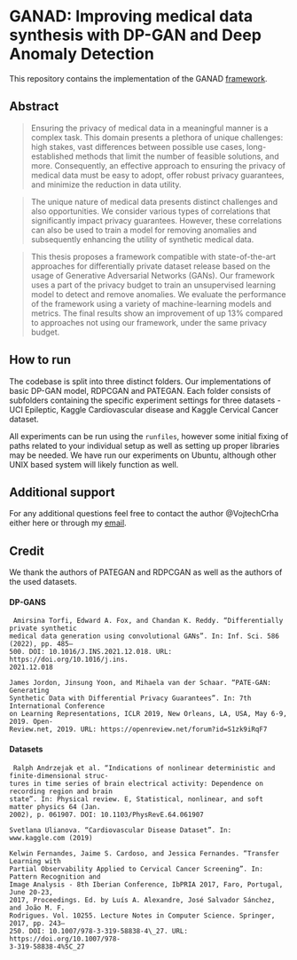 
# GANAD: Improving medical data synthesis with DP-GAN and Deep Anomaly Detection

This repository contains the implementation of the GANAD [framework](http://resolver.tudelft.nl/uuid:9ff9775e-54ce-4857-9463-618745544215).

## Abstract

> Ensuring the privacy of medical data in a meaningful manner is a complex task. This domain presents a plethora of unique challenges: high stakes, vast differences between possible use cases, long-established methods that limit the number of feasible solutions, and more. Consequently, an effective approach to ensuring the privacy of medical data must be easy to adopt, offer robust privacy guarantees, and minimize the reduction in data utility.

> The unique nature of medical data presents distinct challenges and also opportunities. We consider various types of correlations that significantly impact privacy guarantees. However, these correlations can also be used to train a model for removing anomalies and subsequently enhancing the utility of synthetic medical data.

> This thesis proposes a framework compatible with state-of-the-art approaches for differentially private dataset release based on the usage of Generative Adversarial Networks (GANs). Our framework uses a part of the privacy budget to train an unsupervised learning model to detect and remove anomalies. We evaluate the performance of the framework using a variety of machine-learning models and metrics. The final results show an improvement of up 13% compared to approaches not using our framework, under the same privacy budget.


## How to run
The codebase is split into three distinct folders. Our implementations of basic DP-GAN model, RDPCGAN and PATEGAN. Each folder consists of subfolders containing the specific experiment settings for three datasets - UCI Epileptic, Kaggle Cardiovascular disease and Kaggle Cervical Cancer dataset.

All experiments can be run using the ``` runfiles ```, however some initial fixing of paths related to your individual setup as well as setting up proper libraries may be needed. We have run our experiments on Ubuntu, although other UNIX based system will likely function as well. 

## Additional support

For any additional questions feel free to contact the author @VojtechCrha either here or through my [email](mailto:vojtacrhax@gmail.com).


## Credit
We thank the authors of PATEGAN and RDPCGAN as well as the authors of the used datasets.

#### DP-GANS 
```
 Amirsina Torfi, Edward A. Fox, and Chandan K. Reddy. “Differentially private synthetic
medical data generation using convolutional GANs”. In: Inf. Sci. 586 (2022), pp. 485–
500. DOI: 10.1016/J.INS.2021.12.018. URL: https://doi.org/10.1016/j.ins.
2021.12.018
```
```
James Jordon, Jinsung Yoon, and Mihaela van der Schaar. “PATE-GAN: Generating
Synthetic Data with Differential Privacy Guarantees”. In: 7th International Conference
on Learning Representations, ICLR 2019, New Orleans, LA, USA, May 6-9, 2019. Open-
Review.net, 2019. URL: https://openreview.net/forum?id=S1zk9iRqF7
```


#### Datasets
```
 Ralph Andrzejak et al. “Indications of nonlinear deterministic and finite-dimensional struc-
tures in time series of brain electrical activity: Dependence on recording region and brain
state”. In: Physical review. E, Statistical, nonlinear, and soft matter physics 64 (Jan.
2002), p. 061907. DOI: 10.1103/PhysRevE.64.061907
```
```
Svetlana Ulianova. “Cardiovascular Disease Dataset”. In: www.kaggle.com (2019)
```
```
Kelwin Fernandes, Jaime S. Cardoso, and Jessica Fernandes. “Transfer Learning with
Partial Observability Applied to Cervical Cancer Screening”. In: Pattern Recognition and
Image Analysis - 8th Iberian Conference, IbPRIA 2017, Faro, Portugal, June 20-23,
2017, Proceedings. Ed. by Luís A. Alexandre, José Salvador Sánchez, and João M. F.
Rodrigues. Vol. 10255. Lecture Notes in Computer Science. Springer, 2017, pp. 243–
250. DOI: 10.1007/978-3-319-58838-4\_27. URL: https://doi.org/10.1007/978-
3-319-58838-4%5C_27
```